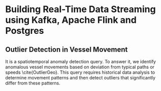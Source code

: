 # Building Real-Time Data Streaming using Kafka, Apache Flink and Postgres

## Outlier Detection in Vessel Movement
It is a spatiotemporal anomaly detection query. To answer it, we identify anomalous vessel movements based on deviation from typical paths or speeds \cite{OutlierGeo}. This query requires historical data analysis to determine movement patterns and then detect outliers that significantly differ from these patterns. 